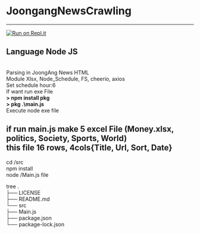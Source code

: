 # JoongangNewsCrawling
---------------------
[![Run on Repl.it](https://repl.it/badge/github/sungmen/NewsCrawling)](https://repl.it/github/sungmen/NewsCrawling)
<h2>Language <strong>Node JS</strong></h2><br>
Parsing in JoongAng News HTML<br>
Module Xlsx, Node_Schedule, FS, cheerio, axios
<br>
Set schedule hour:6<br>
If want run exe File<br>
<strong>> npm install pkg<br>
> pkg .\main.js</strong><br>
Execute node exe file

if run main.js make 5 excel File (Money.xlsx, politics, Society, Sports, World)<br>
this file 16 rows, 4cols{Title, Url, Sort, Date}
----------------------
cd /src <br>
npm install <br>
node /Main.js file <br>

tree
.<br>
├── LICENSE<br>
├── README.md<br>
└── src<br>
    ├── Main.js<br>
    ├── package.json<br>
    └── package-lock.json<br>
